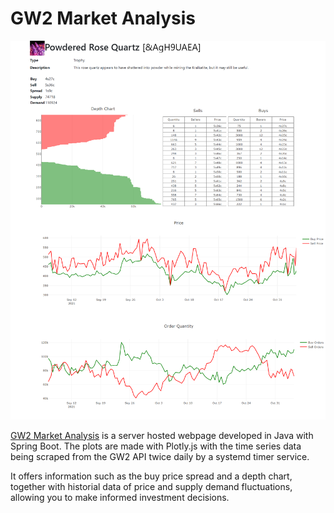 # GW2 Market Analysis

![Visualizations](images/index_item_id=86269.png)

[GW2 Market Analysis](https://github.com/Yi-Jiahe/gw2-market-analysis) is a server hosted webpage developed in Java with Spring Boot. The plots are made with Plotly.js with the time series data being scraped from the GW2 API twice daily by a systemd timer service. 

It offers information such as the buy price spread and a depth chart, together with historial data of price and supply demand fluctuations, allowing you to make informed investment decisions.